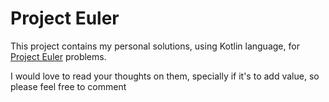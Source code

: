 # Project Euler

This project contains my personal solutions, using Kotlin language, for [Project Euler](https://projecteuler.net/) 
problems.

I would love to read your thoughts on them, specially if it's to add value, so please feel free to comment
